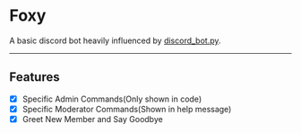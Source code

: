 # Foxy
 
A basic discord bot heavily influenced by [discord_bot.py](https://github.com/AlexFlipnote/discord_bot.py).

---

## Features

- [x] Specific Admin Commands(Only shown in code)
- [x] Specific Moderator Commands(Shown in help message)
- [x] Greet New Member and Say Goodbye

